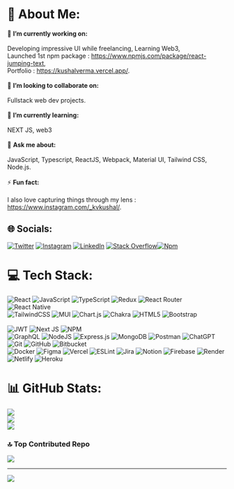 # 💫 About Me:
🔭 **I’m currently working on:**  
<br>Developing impressive UI while freelancing, Learning Web3, 
<br> Launched 1st npm package : https://www.npmjs.com/package/react-jumping-text, 
<br> Portfolio : https://kushalverma.vercel.app/.
<br><br>
👯 **I’m looking to collaborate on:**  
<br>Fullstack web dev projects.
<br><br>🌱 **I’m currently learning:**  
<br>NEXT JS, web3 
<br><br>💬 **Ask me about:**  
<br>JavaScript, Typescript, ReactJS, Webpack, Material UI, Tailwind CSS, Node.js.
<br><br>⚡ **Fun fact:**  
<br>I also love capturing things through my lens : https://www.instagram.com/_kvkushal/.


## 🌐 Socials:
[![Twitter](https://img.shields.io/badge/Twitter-%231DA1F2.svg?logo=Twitter&logoColor=white)](https://twitter.com/Vermakushal28) [![Instagram](https://img.shields.io/badge/Instagram-%23E4405F.svg?logo=Instagram&logoColor=white)](https://instagram.com/kush2896) [![LinkedIn](https://img.shields.io/badge/LinkedIn-%230077B5.svg?logo=linkedin&logoColor=white)](https://www.linkedin.com/in/kushalverma28/) [![Stack Overflow](https://img.shields.io/badge/-Stackoverflow-FE7A16?logo=stack-overflow&logoColor=white)](https://stackoverflow.com/users/8290251/kushal-verma)[![Npm](https://img.shields.io/badge/npm-CB3837?style=for-the-badge&logo=npm&logoColor=white)](https://www.npmjs.com/~kushal2896)

# 💻 Tech Stack:
![React](https://img.shields.io/badge/react-%2320232a.svg?style=for-the-badge&logo=react&logoColor=%2361DAFB) 
![JavaScript](https://img.shields.io/badge/javascript-%23323330.svg?style=for-the-badge&logo=javascript&logoColor=%23F7DF1E) 
![TypeScript](https://img.shields.io/badge/typescript-%23007ACC.svg?style=for-the-badge&logo=typescript&logoColor=white) 
![Redux](https://img.shields.io/badge/redux-%23593d88.svg?style=for-the-badge&logo=redux&logoColor=white) 
![React Router](https://img.shields.io/badge/React_Router-CA4245?style=for-the-badge&logo=react-router&logoColor=white) 
![React Native](https://img.shields.io/badge/react_native-%2320232a.svg?style=flat&logo=react&logoColor=%2361DAFB) 
<br/>
![TailwindCSS](https://img.shields.io/badge/tailwindcss-%2338B2AC.svg?style=for-the-badge&logo=tailwind-css&logoColor=white) 
![MUI](https://img.shields.io/badge/MUI-%230081CB.svg?style=for-the-badge&logo=material-ui&logoColor=white) 
![Chart.js](https://img.shields.io/badge/chart.js-F5788D.svg?style=for-the-badge&logo=chart.js&logoColor=white) 
![Chakra](https://img.shields.io/badge/chakra-%234ED1C5.svg?style=for-the-badge&logo=chakraui&logoColor=white) 
![HTML5](https://img.shields.io/badge/html5-%23E34F26.svg?style=for-the-badge&logo=html5&logoColor=white) 
![Bootstrap](https://img.shields.io/badge/bootstrap-%23563D7C.svg?style=for-the-badge&logo=bootstrap&logoColor=white)  
<br/>
![JWT](https://img.shields.io/badge/JWT-black?style=for-the-badge&logo=JSON%20web%20tokens) 
![Next JS](https://img.shields.io/badge/Next-black?style=for-the-badge&logo=next.js&logoColor=white) 
![NPM](https://img.shields.io/badge/NPM-%23000000.svg?style=flat&logo=npm&logoColor=white)
<br/>
![GraphQL](https://img.shields.io/badge/-GraphQL-E10098?style=for-the-badge&logo=graphql&logoColor=white) 
![NodeJS](https://img.shields.io/badge/node.js-6DA55F?style=for-the-badge&logo=node.js&logoColor=white) 
![Express.js](https://img.shields.io/badge/express.js-%23404d59.svg?style=for-the-badge&logo=express&logoColor=%2361DAFB) 
![MongoDB](https://img.shields.io/badge/MongoDB-%234ea94b.svg?style=for-the-badge&logo=mongodb&logoColor=white) 
![Postman](https://img.shields.io/badge/Postman-FF6C37?style=flat&logo=postman&logoColor=white)
![ChatGPT](https://img.shields.io/badge/chatGPT-74aa9c?style=flat&logo=openai&logoColor=white)
![Git](https://img.shields.io/badge/git-%23F05033.svg?style=flat&logo=git&logoColor=white)
![GitHub](https://img.shields.io/badge/github-%23121011.svg?style=flat&logo=github&logoColor=white)
![Bitbucket](https://img.shields.io/badge/bitbucket-%230047B3.svg?style=flat&logo=bitbucket&logoColor=white)
<br/>
![Docker](https://img.shields.io/badge/docker-%230db7ed.svg?style=flat&logo=docker&logoColor=white) 
![Figma](https://img.shields.io/badge/figma-%23F24E1E.svg?style=flat&logo=figma&logoColor=white)
![Vercel](https://img.shields.io/badge/vercel-%23000000.svg?style=for-the-badge&logo=vercel&logoColor=white) 
![ESLint](https://img.shields.io/badge/ESLint-4B3263?style=for-the-badge&logo=eslint&logoColor=white) 
![Jira](https://img.shields.io/badge/jira-%230A0FFF.svg?style=for-the-badge&logo=jira&logoColor=white) 
![Notion](https://img.shields.io/badge/Notion-%23000000.svg?style=for-the-badge&logo=notion&logoColor=white)
![Firebase](https://img.shields.io/badge/firebase-%23039BE5.svg?style=flat&logo=firebase)
![Render](https://img.shields.io/badge/Render-%46E3B7.svg?style=flat&logo=render&logoColor=white)
![Netlify](https://img.shields.io/badge/netlify-%23000000.svg?style=flat&logo=netlify&logoColor=#00C7B7)
![Heroku](https://img.shields.io/badge/heroku-%23430098.svg?style=flat&logo=heroku&logoColor=white)
# 📊 GitHub Stats:
![](https://github-readme-stats.vercel.app/api?username=vkushal28&theme=dark&hide_border=false&include_all_commits=false&count_private=false)<br/>
![](https://github-readme-streak-stats.herokuapp.com/?user=vkushal28&theme=dark&hide_border=false)<br/>
![](https://github-readme-stats.vercel.app/api/top-langs/?username=vkushal28&theme=dark&hide_border=false&include_all_commits=false&count_private=false&layout=compact)

### 🔝 Top Contributed Repo
![](https://github-contributor-stats.vercel.app/api?username=vkushal28&limit=5&theme=tokyonight&combine_all_yearly_contributions=true)

---
[![](https://visitcount.itsvg.in/api?id=vkushal28&icon=0&color=0)](https://visitcount.itsvg.in)

<!-- Proudly created with GPRM ( https://gprm.itsvg.in ) -->
